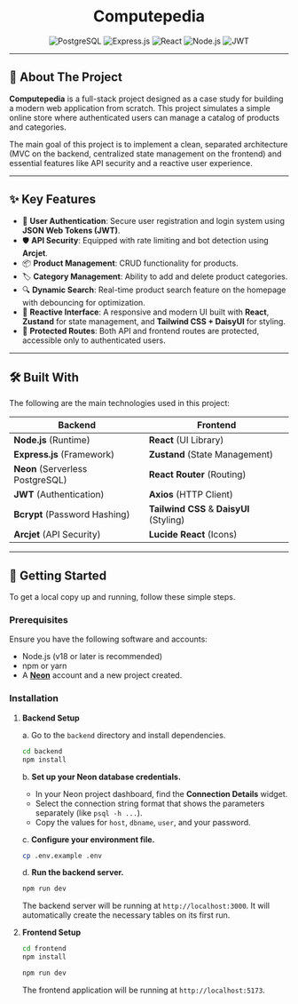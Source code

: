 <div align="center">
  <h1>
    <b>Computepedia</b>
  </h1>

  <p>
    <img src="https://img.shields.io/badge/PostgreSQL-4169E1?style=for-the-badge&logo=postgresql&logoColor=white" alt="PostgreSQL"/>
    <img src="https://img.shields.io/badge/Express.js-000000?style=for-the-badge&logo=express&logoColor=white" alt="Express.js"/>
    <img src="https://img.shields.io/badge/React-20232A?style=for-the-badge&logo=react&logoColor=61DAFB" alt="React"/>
    <img src="https://img.shields.io/badge/Node.js-339933?style=for-the-badge&logo=nodedotjs&logoColor=white" alt="Node.js"/>
    <img src="https://img.shields.io/badge/JWT-000000?style=for-the-badge&logo=jsonwebtokens&logoColor=white" alt="JWT"/>
  </p>
</div>

---

## 🚀 About The Project

**Computepedia** is a full-stack project designed as a case study for building a modern web application from scratch. This project simulates a simple online store where authenticated users can manage a catalog of products and categories.

The main goal of this project is to implement a clean, separated architecture (MVC on the backend, centralized state management on the frontend) and essential features like API security and a reactive user experience.

---

## ✨ Key Features

-   🔐 **User Authentication**: Secure user registration and login system using **JSON Web Tokens (JWT)**.
-   🛡️ **API Security**: Equipped with rate limiting and bot detection using **Arcjet**.
-   📦 **Product Management**: CRUD functionality for products.
-   🏷️ **Category Management**: Ability to add and delete product categories.
-   🔍 **Dynamic Search**: Real-time product search feature on the homepage with debouncing for optimization.
-   🎨 **Reactive Interface**: A responsive and modern UI built with **React**, **Zustand** for state management, and **Tailwind CSS + DaisyUI** for styling.
-   🔐 **Protected Routes**: Both API and frontend routes are protected, accessible only to authenticated users.

---

## 🛠️ Built With

The following are the main technologies used in this project:

| Backend                                                                                                | Frontend                                                                                                     |
| ------------------------------------------------------------------------------------------------------ | ------------------------------------------------------------------------------------------------------------ |
| **Node.js** (Runtime)                                                                                  | **React** (UI Library)                                                                                       |
| **Express.js** (Framework)                                                                             | **Zustand** (State Management)                                                                               |
| **Neon** (Serverless PostgreSQL)                                                                       | **React Router** (Routing)                                                                                   |
| **JWT** (Authentication)                                                                               | **Axios** (HTTP Client)                                                                                      |
| **Bcrypt** (Password Hashing)                                                                          | **Tailwind CSS** & **DaisyUI** (Styling)                                                                     |
| **Arcjet** (API Security)                                                                              | **Lucide React** (Icons)                                                                                     |

---

## 🏁 Getting Started

To get a local copy up and running, follow these simple steps.

### Prerequisites

Ensure you have the following software and accounts:
* Node.js (v18 or later is recommended)
* npm or yarn
* A **[Neon](https://neon.tech/)** account and a new project created.

### Installation

1.  **Backend Setup**
    
    a. Go to the `backend` directory and install dependencies.
    ```sh
    cd backend
    npm install
    ```
    
    b. **Set up your Neon database credentials.**
      - In your Neon project dashboard, find the **Connection Details** widget.
      - Select the connection string format that shows the parameters separately (like `psql -h ...`).
      - Copy the values for `host`, `dbname`, `user`, and your password.

    c. **Configure your environment file.**
    ```sh
    cp .env.example .env 
    ```
    
    d. **Run the backend server.**
    ```sh
    npm run dev
    ```
    The backend server will be running at `http://localhost:3000`. It will automatically create the necessary tables on its first run.

2.  **Frontend Setup**
    ```sh
    cd frontend
    npm install
    
    npm run dev
    ```
    The frontend application will be running at `http://localhost:5173`.
